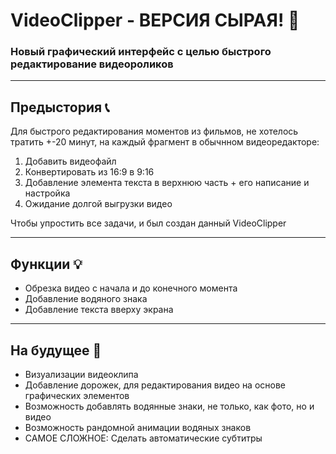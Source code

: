 # VideoClipper - ВЕРСИЯ СЫРАЯ! 🌠
### Новый графический интерфейс с целью быстрого редактирование видеороликов 

---

## Предыстория 📞
<p>Для быстрого редактирования моментов из фильмов, не хотелось тратить +-20 минут, на каждый фрагмент в обычнном видеоредакторе:</p>
<ol>
  <li>Добавить видеофайл</li>
  <li>Конвертировать из 16:9 в 9:16</li>
  <li>Добавление элемента текста в верхнюю часть + его написание и настройка</li>
  <li>Ожидание долгой выгрузки видео</li>
</ol>
<p>Чтобы упростить все задачи, и был создан данный VideoClipper</p>

---

## Функции 💡

<ul>
  <li>Обрезка видео с начала и до конечного момента</li>
  <li>Добавление водяного знака</li>
  <li>Добавление текста вверху экрана</li>
</ul>

---

## На будущее 🎊

<ul>
  <li>Визуализации видеоклипа</li>
  <li>Добавление дорожек, для редактирования видео на основе графических элементов</li>
  <li>Возможность добавлять водянные знаки, не только, как фото, но и видео</li>
  <li>Возможность рандомной анимации водяных знаков</li>
  <li>САМОЕ СЛОЖНОЕ: Сделать автоматические субтитры</li>
</ul>
